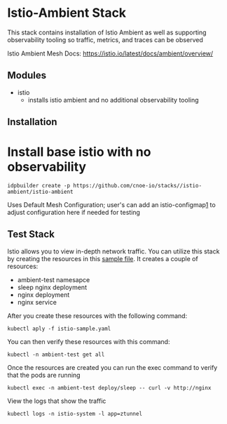 # Istio-Ambient Stack

This stack contains installation of Istio Ambient as well as supporting observability tooling so traffic, metrics, and traces can be observed

Istio Ambient Mesh Docs: https://istio.io/latest/docs/ambient/overview/



## Modules
- istio
  - installs istio ambient and no additional observability tooling

## Installation

# Install base istio with no observability

`idpbuilder create -p https://github.com/cnoe-io/stacks//istio-ambient/istio-ambient`

Uses Default Mesh Configuration; user's can add an istio-configmap[1] to adjust configuration here if needed for testing 

[1]: https://istio.io/latest/docs/reference/config/istio.mesh.v1alpha1/

## Test Stack

Istio allows you to view in-depth network traffic. You can utilize this stack by creating the resources in this [sample file](istio-sample.yaml). It creates a couple of resources:
- ambient-test namesapce
- sleep nginx deployment
- nginx deployment
- nginx service

After you create these resources with the following command: 

`kubectl aply -f istio-sample.yaml`

You can then verify these resources with this command:

`kubectl -n ambient-test get all` 

Once the resources are created you can run the exec command to verify that the pods are running

`kubectl exec -n ambient-test deploy/sleep -- curl -v http://nginx`

View the logs that show the traffic

`kubectl logs -n istio-system -l app=ztunnel`